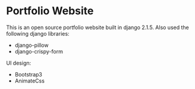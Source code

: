 # Portfolio Website

This is an open source portfolio website built in django 2.1.5. Also used the following django libraries:
 * django-pillow
 * django-crispy-form
 
 UI design:
 * Bootstrap3
 * AnimateCss